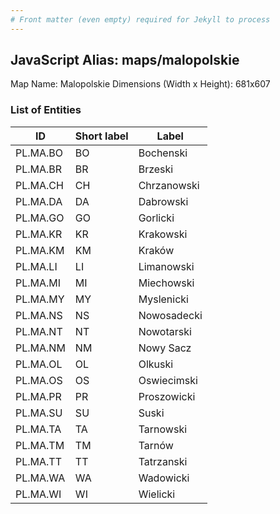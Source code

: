 ```yaml
---
# Front matter (even empty) required for Jekyll to process
---
```


## JavaScript Alias: maps/malopolskie

Map Name: Malopolskie
Dimensions (Width x Height): 681x607





### List of Entities

ID | Short label | Label
---|---|---|
PL.MA.BO|BO|Bochenski
PL.MA.BR|BR|Brzeski
PL.MA.CH|CH|Chrzanowski
PL.MA.DA|DA|Dabrowski
PL.MA.GO|GO|Gorlicki
PL.MA.KR|KR|Krakowski
PL.MA.KM|KM|Kraków
PL.MA.LI|LI|Limanowski
PL.MA.MI|MI|Miechowski
PL.MA.MY|MY|Myslenicki
PL.MA.NS|NS|Nowosadecki
PL.MA.NT|NT|Nowotarski
PL.MA.NM|NM|Nowy Sacz
PL.MA.OL|OL|Olkuski
PL.MA.OS|OS|Oswiecimski
PL.MA.PR|PR|Proszowicki
PL.MA.SU|SU|Suski
PL.MA.TA|TA|Tarnowski
PL.MA.TM|TM|Tarnów
PL.MA.TT|TT|Tatrzanski
PL.MA.WA|WA|Wadowicki
PL.MA.WI|WI|Wielicki

